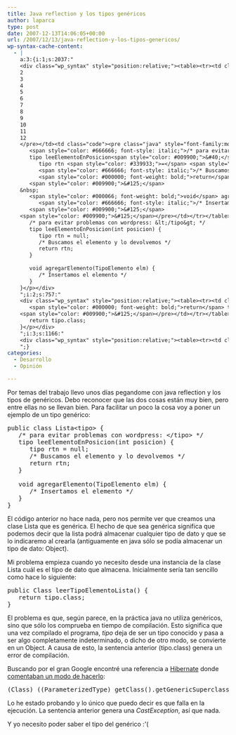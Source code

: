```yaml
---
title: Java reflection y los tipos genéricos
author: laparca
type: post
date: 2007-12-13T14:06:05+00:00
url: /2007/12/13/java-reflection-y-los-tipos-genericos/
wp-syntax-cache-content:
  - |
    a:3:{i:1;s:2037:"
    <div class="wp_syntax" style="position:relative;"><table><tr><td class="line_numbers"><pre>1
    2
    3
    4
    5
    6
    7
    8
    9
    10
    11
    12
    </pre></td><td class="code"><pre class="java" style="font-family:monospace;"><span style="color: #000000; font-weight: bold;">public</span> <span style="color: #000000; font-weight: bold;">class</span> Lista<span style="color: #339933;">&lt;</span>tipo<span style="color: #339933;">&gt;</span> <span style="color: #009900;">&#123;</span>
       <span style="color: #666666; font-style: italic;">/* para evitar problemas con wordpress: &lt;/tipo&gt; */</span>
       tipo leeElementoEnPosicion<span style="color: #009900;">&#40;</span><span style="color: #000066; font-weight: bold;">int</span> posicion<span style="color: #009900;">&#41;</span> <span style="color: #009900;">&#123;</span>
          tipo rtn <span style="color: #339933;">=</span> <span style="color: #000066; font-weight: bold;">null</span><span style="color: #339933;">;</span>
          <span style="color: #666666; font-style: italic;">/* Buscamos el elemento y lo devolvemos */</span>
          <span style="color: #000000; font-weight: bold;">return</span> rtn<span style="color: #339933;">;</span>
       <span style="color: #009900;">&#125;</span>
    &nbsp;
       <span style="color: #000066; font-weight: bold;">void</span> agregarElemento<span style="color: #009900;">&#40;</span>TipoElemento elm<span style="color: #009900;">&#41;</span> <span style="color: #009900;">&#123;</span>
          <span style="color: #666666; font-style: italic;">/* Insertamos el elemento */</span>
       <span style="color: #009900;">&#125;</span>
    <span style="color: #009900;">&#125;</span></pre></td></tr></table><p class="theCode" style="display:none;">public class Lista&lt;tipo&gt; {
       /* para evitar problemas con wordpress: &lt;/tipo&gt; */
       tipo leeElementoEnPosicion(int posicion) {
          tipo rtn = null;
          /* Buscamos el elemento y lo devolvemos */
          return rtn;
       }
    
       void agregarElemento(TipoElemento elm) {
          /* Insertamos el elemento */
       }
    }</p></div>
    ";i:2;s:757:"
    <div class="wp_syntax" style="position:relative;"><table><tr><td class="code"><pre class="java" style="font-family:monospace;"><span style="color: #000000; font-weight: bold;">public</span> <span style="color: #000000; font-weight: bold;">Class</span> leerTipoElementoLista<span style="color: #009900;">&#40;</span><span style="color: #009900;">&#41;</span> <span style="color: #009900;">&#123;</span>
       <span style="color: #000000; font-weight: bold;">return</span> tipo.<span style="color: #000000; font-weight: bold;">class</span><span style="color: #339933;">;</span>
    <span style="color: #009900;">&#125;</span></pre></td></tr></table><p class="theCode" style="display:none;">public Class leerTipoElementoLista() {
       return tipo.class;
    }</p></div>
    ";i:3;s:1166:"
    <div class="wp_syntax" style="position:relative;"><table><tr><td class="code"><pre class="java" style="font-family:monospace;"><span style="color: #009900;">&#40;</span><span style="color: #000000; font-weight: bold;">Class</span><span style="color: #009900;">&#41;</span> <span style="color: #009900;">&#40;</span><span style="color: #009900;">&#40;</span>ParameterizedType<span style="color: #009900;">&#41;</span> getClass<span style="color: #009900;">&#40;</span><span style="color: #009900;">&#41;</span>.<span style="color: #006633;">getGenericSuperclass</span><span style="color: #009900;">&#40;</span><span style="color: #009900;">&#41;</span><span style="color: #009900;">&#41;</span>.<span style="color: #006633;">getActualTypeArguments</span><span style="color: #009900;">&#40;</span><span style="color: #009900;">&#41;</span><span style="color: #009900;">&#91;</span><span style="color: #cc66cc;">0</span><span style="color: #009900;">&#93;</span><span style="color: #339933;">;</span></pre></td></tr></table><p class="theCode" style="display:none;">(Class) ((ParameterizedType) getClass().getGenericSuperclass()).getActualTypeArguments()[0];</p></div>
    ";}
categories:
  - Desarrollo
  - Opinión

---
```

Por temas del trabajo llevo unos días pegandome con java reflection y los tipos de genéricos. Debo reconocer que las dos cosas están muy bien, pero entre ellas no se llevan bien. Para facilitar un poco la cosa voy a poner un ejemplo de un tipo genérico:

<pre lang="java" line="1">public class Lista&lt;tipo> {
   /* para evitar problemas con wordpress: &lt;/tipo> */
   tipo leeElementoEnPosicion(int posicion) {
      tipo rtn = null;
      /* Buscamos el elemento y lo devolvemos */
      return rtn;
   }

   void agregarElemento(TipoElemento elm) {
      /* Insertamos el elemento */
   }
}
</pre>

El código anterior no hace nada, pero nos permite ver que creamos una clase Lista que es genérica. El hecho de que sea genérica significa que podemos decir que la lista podrá almacenar cualquier tipo de dato y que se lo indicaremo al crearla (antiguamente en java sólo se podía almacenar un tipo de dato: Object).

Mi problema empieza cuando yo necesito desde una instancia de la clase Lista cuál es el tipo de dato que almacena. Inicialmente sería tan sencillo como hace lo siguiente:

<pre lang="java">public Class leerTipoElementoLista() {
   return tipo.class;
}
</pre>

El problema es que, según parece, en la práctica java no utiliza genéricos, sino que sólo los comprueba en tiempo de compilación. Esto significa que una vez compilado el programa, _tipo_ deja de ser un tipo conocido y pasa a ser algo completamente indeterminado, o dicho de otro modo, se convierte en un Object. A causa de esto, la sentencia anterior (tipo.class) genera un error de compilación.

Buscando por el gran Google encontré una referencia a <a rel="nofollow" href="http://www.hibernate.org/" target="_blank">Hibernate</a> donde <a rel="nofollow" href="http://www.hibernate.org/328.html" target="_blank">comentaban un modo de hacerlo</a>:

<pre lang="java">(Class) ((ParameterizedType) getClass().getGenericSuperclass()).getActualTypeArguments()[0];
</pre>

Lo he estado probando y lo único que puedo decir es que falla en la ejecución. La sentencia anterior genera una _CastException_, así que nada.

Y yo necesito poder saber el tipo del genérico :'(
